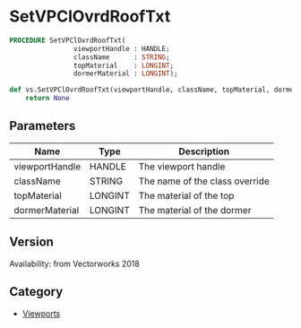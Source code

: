 # SetVPClOvrdRoofTxt

```pascal
PROCEDURE SetVPClOvrdRoofTxt(
				viewportHandle : HANDLE;
				className      : STRING;
				topMaterial    : LONGINT;
				dormerMaterial : LONGINT);
```

```python
def vs.SetVPClOvrdRoofTxt(viewportHandle, className, topMaterial, dormerMaterial):
    return None
```

## Parameters
|Name|Type|Description|
|---|---|---|
|viewportHandle|HANDLE|The viewport handle|
|className|STRING|The name of the class override|
|topMaterial|LONGINT|The material of the top|
|dormerMaterial|LONGINT|The material of the dormer|

## Version
Availability: from Vectorworks 2018

## Category
* [Viewports](../Categories/Viewports.md)
